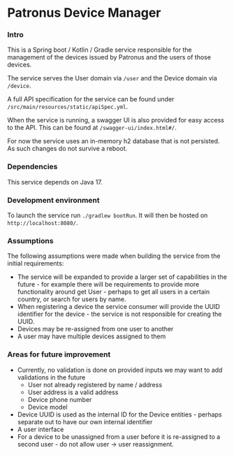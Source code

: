 # Patronus Device Manager

### Intro

This is a Spring boot / Kotlin / Gradle service responsible for the management of 
the devices issued by Patronus and the users of those devices.

The service serves the User domain via ```/user``` and the Device domain via ```/device```.

A full API specification for the service can be found under ```/src/main/resources/static/apiSpec.yml```.

When the service is running, a swagger UI is also provided for easy access to the API. This can be found at
```/swagger-ui/index.html#/```.

For now the service uses an in-memory h2 database that is not persisted. As such changes do not survive a reboot.

### Dependencies
This service depends on Java 17.

### Development environment

To launch the service run ```./gradlew bootRun```. It will then be hosted on ```http://localhost:8080/```.

### Assumptions
The following assumptions were made when building the service from the initial requirements:

* The service will be expanded to provide a larger set of capabilities in the future - for example there
will be requirements to provide more functionality around get User - perhaps to get all users in a certain 
country, or search for users by name.
* When registering a device the service consumer will provide the UUID identifier for the device - the service 
is not responsible for creating the UUID.
* Devices may be re-assigned from one user to another
* A user may have multiple devices assigned to them

### Areas for future improvement
 * Currently, no validation is done on provided inputs we may want to add validations in the future
   * User not already registered by name / address
   * User address is a valid address
   * Device phone number
   * Device model
 * Device UUID is used as the internal ID for the Device entities - perhaps separate out to have our own internal identifier
 * A user interface
 * For a device to be unassigned from a user before it is re-assigned to a second user - do not allow user -> user reassignment. 